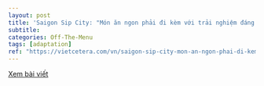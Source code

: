 ```yaml
---
layout: post
title: 'Saigon Sip City: "Món ăn ngon phải đi kèm với trải nghiệm đáng tiền"'
subtitle: 
categories: Off-The-Menu
tags: [adaptation]
ref: "https://vietcetera.com/vn/saigon-sip-city-mon-an-ngon-phai-di-kem-voi-trai-nghiem-dang-tien"
---
```

[Xem bài viết](https://vietcetera.com/vn/saigon-sip-city-mon-an-ngon-phai-di-kem-voi-trai-nghiem-dang-tien)
